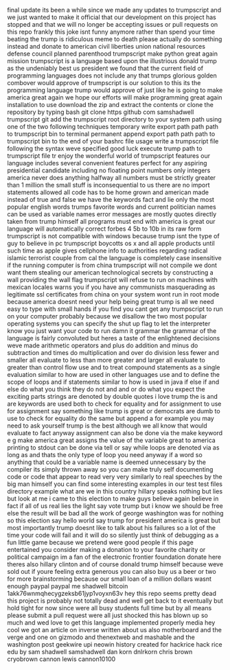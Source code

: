 final update its been a while since we made any updates to trumpscript and we just wanted to make it official that our development on this project has stopped and that we will no longer be accepting issues or pull requests on this repo frankly this joke isnt funny anymore rather than spend your time beating the trump is ridiculous meme to death please actually do something instead and donate to american civil liberties union national resources defense council planned parenthood trumpscript make python great again mission trumpscript is a language based upon the illustrious donald trump as the undeniably best us president we found that the current field of programming languages does not include any that trumps glorious golden combover would approve of trumpscript is our solution to this its the programming language trump would approve of just like he is going to make america great again we hope our efforts will make programming great again installation to use download the zip and extract the contents or clone the repository by typing bash git clone https github com samshadwell trumpscript git add the trumpscript root directory to your system path using one of the two following techniques temporary write export path path path to trumpscript bin to terminal permanent append export path path path to trumpscript bin to the end of your bashrc file usage write a trumpscript file following the syntax weve specified good luck execute trump path to trumpscript file tr enjoy the wonderful world of trumpscript features our language includes several convenient features perfect for any aspiring presidential candidate including no floating point numbers only integers america never does anything halfway all numbers must be strictly greater than 1 million the small stuff is inconsequential to us there are no import statements allowed all code has to be home grown and american made instead of true and false we have the keywords fact and lie only the most popular english words trumps favorite words and current politician names can be used as variable names error messages are mostly quotes directly taken from trump himself all programs must end with america is great our language will automatically correct forbes 4 5b to 10b in its raw form trumpscript is not compatible with windows because trump isnt the type of guy to believe in pc trumpscript boycotts os x and all apple products until such time as apple gives cellphone info to authorities regarding radical islamic terrorist couple from cal the language is completely case insensitive if the running computer is from china trumpscript will not compile we dont want them stealing our american technological secrets by constructing a wall providing the wall flag trumpscript will refuse to run on machines with mexican locales warns you if you have any communists masquerading as legitimate ssl certificates from china on your system wont run in root mode because america doesnt need your help being great trump is all we need easy to type with small hands if you find you cant get any trumpscript to run on your computer probably because we disallow the two most popular operating systems you can specify the shut up flag to let the interpreter know you just want your code to run damn it grammar the grammar of the language is fairly convoluted but heres a taste of the enlightened decisions weve made arithmetic operators and plus do addition and minus do subtraction and times do multiplication and over do division less fewer and smaller all evaluate to less than more greater and larger all evaluate to greater than control flow use and to treat compound statements as a single evaluation similar to how are used in other languages use and to define the scope of loops and if statements similar to how is used in java if else if and else do what you think they do not and and or do what you expect the exciting parts strings are denoted by double quotes i love trump the is and are keywords are used both to check for equality and for assignment to use for assignment say something like trump is great or democrats are dumb to use to check for equality do the same but append a for example you may need to ask yourself trump is the best although we all know that would evaluate to fact anyway assignment can also be done via the make keyword e g make america great assigns the value of the variable great to america printing to stdout can be done via tell or say while loops are denoted via as long as and thats the only type of loop you need anyway if a word so anything that could be a variable name is deemed unnecessary by the compiler its simply thrown away so you can make truly self documenting code or code that appear to read very very similarly to real speeches by the big man himself you can find some interesting examples in our test test files directory example what are we in this country hillary speaks nothing but lies but look at me i came to this election to make guys believe again believe in fact if all of us real lies the light say vote trump but i know we should be free else the result will be bad all the work of george washington was for nothing so this election say hello world say trump for president america is great but most importantly trump doesnt like to talk about his failures so a lot of the time your code will fail and it will do so silently just think of debugging as a fun little game because we pretend were good people if this page entertained you consider making a donation to your favorite charity or political campaign im a fan of the electronic frontier foundation donate here theres also hillary clinton and of course donald trump himself because weve sold out if youre feeling extra generous you can also buy us a beer or two for more brainstorming because our small loan of a million dollars wasnt enough paypal paypal me shadwell bitcoin 1akk76wnmqhecygzeksb61jyp1voyxn63v hey this repo seems pretty dead this project is probably not totally dead and well get back to it eventually but hold tight for now since were all busy students full time but by all means please submit a pull request were all just shocked this has blown up so much and wed love to get this language implemented properly media hey cool we got an article on inverse written about us also motherboard and the verge and one on gizmodo and thenextweb and mashable and the washington post geekwire upi neowin history created for hackrice hack rice edu by sam shadwell samshadwell dan korn dnlrkorn chris brown cryobrown cannon lewis cannon10100